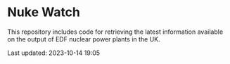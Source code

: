 # Nuke Watch

This repository includes code for retrieving the latest information available on the output of EDF nuclear power plants in the UK.

Last updated: 2023-10-14 19:05